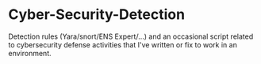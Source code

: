 # Cyber-Security-Detection
Detection rules (Yara/snort/ENS Expert/...) and an occasional script related to cybersecurity defense activities that I've written or fix to work in an environment.
